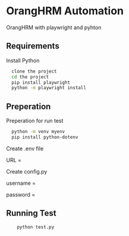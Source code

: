 
# OrangHRM Automation 

OrangHRM with playwright and pyhton



## Requirements

Install Python


```bash
  clone the project
  cd the project
  pip install playwright
  python -m playwright install
```
    
## Preperation

Preperation for run test

```bash
  python -m venv myenv
  pip install python-dotenv
```
Create .env file

URL = 

Create config.py 

username = 

password =

## Running Test

```bash
    python test.py
```


